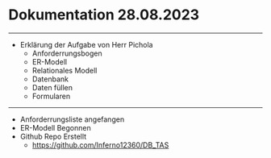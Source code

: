# Dokumentation 28.08.2023

___

- Erklärung der Aufgabe von Herr Pichola
  - Anforderrungsbogen
  - ER-Modell
  - Relationales Modell
  - Datenbank
  - Daten füllen
  - Formularen

___

- Anforderrungsliste angefangen
- ER-Modell Begonnen
- Github Repo Erstellt
  - <https://github.com/Inferno12360/DB_TAS>
  